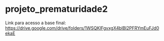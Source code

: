 # projeto_prematuridade2

Link para acesso a base final: https://drive.google.com/drive/folders/1WSQKlFgvxgX4blBl2PFRYmEuFJd0ekaE
